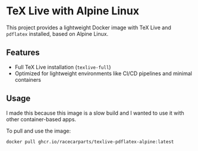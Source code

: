 # TeX Live with Alpine Linux

This project provides a lightweight Docker image with TeX Live and `pdflatex` installed, based on Alpine Linux.

## Features
- Full TeX Live installation (`texlive-full`)
- Optimized for lightweight environments like CI/CD pipelines and minimal containers

## Usage

I made this because this image is a slow build and I wanted to use it with other container-based apps.

To pull and use the image:

```bash
docker pull ghcr.io/racecarparts/texlive-pdflatex-alpine:latest
```
